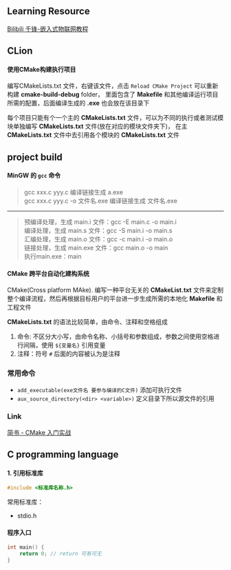 ## Learning Resource
[Bilibili 千锋-嵌入式物联网教程](https://www.bilibili.com/video/BV1FA411v7YW)

## CLion
#### 使用CMake构建执行项目
编写CMakeLists.txt 文件，右键该文件，点击 `Reload CMake Project` 可以重新构建 **cmake-build-debug** folder，
里面包含了 **Makefile** 和其他编译运行项目所需的配置，后面编译生成的 **.exe** 也会放在该目录下

每个项目只能有个一个主的 **CMakeLists.txt** 文件，可以为不同的执行或者测试模块单独编写 **CMakeLists.txt** 文件(放在对应的模块文件夹下)，
在主 **CMakeLists.txt** 文件中去引用各个模块的 **CMakeLists.txt** 文件

## project build
#### MinGW 的 `gcc` 命令
> gcc xxx.c yyy.c     编译链接生成 a.exe  
> gcc xxx.c yyy.c -o 文件名.exe   编译链接生成 文件名.exe

---
> 预编译处理，生成 main.i 文件：gcc -E main.c -o main.i  
编译处理，生成 main.s 文件：gcc -S main.i -o main.s  
汇编处理，生成 main.o 文件：gcc -c main.i -o main.o  
链接处理，生成 main.exe 文件：gcc main.o -o main  
执行main.exe：main   

#### CMake 跨平台自动化建构系统
CMake(Cross platform MAke). 
编写一种平台无关的 **CMakeList.txt** 文件来定制整个编译流程，然后再根据目标用户的平台进一步生成所需的本地化 **Makefile** 和工程文件

**CMakeLists.txt** 的语法比较简单，由命令、注释和空格组成
1. 命令: 不区分大小写，由命令名称、小括号和参数组成，参数之间使用空格进行间隔，使用 `${变量名}` 引用变量
2. 注释：符号 `#` 后面的内容被认为是注释

### 常用命令
- `add_executable(exe文件名 要参与编译的C文件)` 添加可执行文件
- `aux_source_directory(<dir> <variable>)` 定义目录下所以源文件的引用

### Link
[简书 - CMake 入门实战](https://www.jianshu.com/p/6e6569ba2237?tdsourcetag=s_pcqq_aiomsg)


## C programming language
#### 1. 引用标准库
```c
#include <标准库名称.h>
```
常用标准库：
- stdio.h

#### 程序入口
```c
int main() {
    return 0; // return 可有可无
}
```